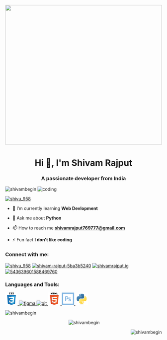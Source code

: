 <p align = "center"><img width="100%" height="450"  src="https://media1.giphy.com/media/kXdo4BgGoFC80/giphy.gif?cid=ecf05e47dbqvfazxu38flpmuuz0cn302r6uukef01o0motgw&ep=v1_gifs_search&rid=giphy.gif&ct=g"/></p>

<h1 align="center">Hi 👋, I'm Shivam Rajput</h1>
<h3 align="center">A passionate developer from India</h3>
<img align="right" width="400" src="https://cdnb.artstation.com/p/assets/images/images/054/173/483/original/alec-chou-gif-50.gif?1663915220" alt="coding">

<p align="left"> <img src="https://komarev.com/ghpvc/?username=shivambegin&label=Profile%20views&color=0e75b6&style=flat" alt="shivambegin" /> </p>

<p align="left"> <a href="https://twitter.com/shivu_958" target="blank"><img src="https://img.shields.io/twitter/follow/shivu_958?logo=twitter&style=for-the-badge" alt="shivu_958" /></a> </p>

- 🌱 I’m currently learning **Web Devlopment**

- 💬 Ask me about **Python**

- 📫 How to reach me **shivamrajput769777@gmail.com**

- ⚡ Fun fact **I don't like coding**

<h3 align="left">Connect with me:</h3>
<p align="left">
<a href="https://twitter.com/shivu_958" target="blank"><img align="center" src="https://raw.githubusercontent.com/rahuldkjain/github-profile-readme-generator/master/src/images/icons/Social/twitter.svg" alt="shivu_958" height="30" width="40" /></a>
<a href="https://linkedin.com/in/shivam-rajput-5ba3b5240" target="blank"><img align="center" src="https://raw.githubusercontent.com/rahuldkjain/github-profile-readme-generator/master/src/images/icons/Social/linked-in-alt.svg" alt="shivam-rajput-5ba3b5240" height="30" width="40" /></a>
<a href="https://instagram.com/shivamrajput.ig" target="blank"><img align="center" src="https://raw.githubusercontent.com/rahuldkjain/github-profile-readme-generator/master/src/images/icons/Social/instagram.svg" alt="shivamrajput.ig" height="30" width="40" /></a>
<a href="https://discord.gg/543639601588469760" target="blank"><img align="center" src="https://raw.githubusercontent.com/rahuldkjain/github-profile-readme-generator/master/src/images/icons/Social/discord.svg" alt="543639601588469760" height="30" width="40" /></a>
</p>

<h3 align="left">Languages and Tools:</h3>
<p align="left"> <a href="https://www.w3schools.com/css/" target="_blank" rel="noreferrer"> <img src="https://raw.githubusercontent.com/devicons/devicon/master/icons/css3/css3-original-wordmark.svg" alt="css3" width="40" height="40"/> </a> <a href="https://www.figma.com/" target="_blank" rel="noreferrer"> <img src="https://www.vectorlogo.zone/logos/figma/figma-icon.svg" alt="figma" width="40" height="40"/> </a> <a href="https://git-scm.com/" target="_blank" rel="noreferrer"> <img src="https://www.vectorlogo.zone/logos/git-scm/git-scm-icon.svg" alt="git" width="40" height="40"/> </a> <a href="https://www.w3.org/html/" target="_blank" rel="noreferrer"> <img src="https://raw.githubusercontent.com/devicons/devicon/master/icons/html5/html5-original-wordmark.svg" alt="html5" width="40" height="40"/> </a> <a href="https://www.photoshop.com/en" target="_blank" rel="noreferrer"> <img src="https://raw.githubusercontent.com/devicons/devicon/master/icons/photoshop/photoshop-line.svg" alt="photoshop" width="40" height="40"/> </a> <a href="https://www.python.org" target="_blank" rel="noreferrer"> <img src="https://raw.githubusercontent.com/devicons/devicon/master/icons/python/python-original.svg" alt="python" width="40" height="40"/> </a> </p>

<p align="left"><img width="400" x src="https://github-readme-stats.vercel.app/api/top-langs?username=shivambegin&show_icons=true&locale=en&layout=compact" alt="shivambegin" /></p>

<p align="center">&nbsp;<img width="400" src="https://github-readme-stats.vercel.app/api?username=shivambegin&show_icons=true&locale=en" alt="shivambegin" /></p>

<p align="right"><img width="400"  src="https://github-readme-streak-stats.herokuapp.com/?user=shivambegin&" alt="shivambegin" /></p>

